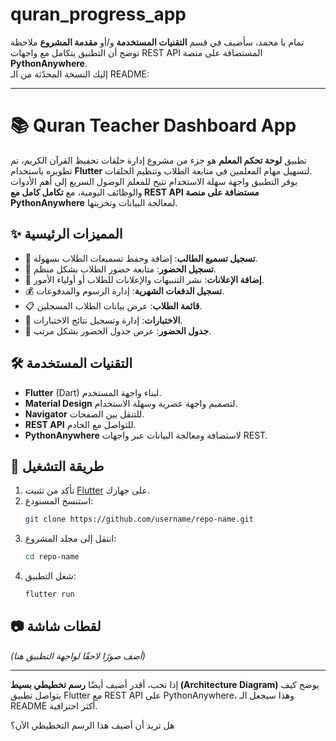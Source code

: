 # quran_progress_app

تمام يا محمد، سأضيف في قسم **التقنيات المستخدمة** و/أو **مقدمة المشروع** ملاحظة توضح أن التطبيق يتكامل مع واجهات REST API المستضافة على منصة **PythonAnywhere**.  
إليك النسخة المحدّثة من الـ README:  

---

# 📚 Quran Teacher Dashboard App

تطبيق **لوحة تحكم المعلم** هو جزء من مشروع إدارة حلقات تحفيظ القرآن الكريم، تم تطويره باستخدام **Flutter** لتسهيل مهام المعلمين في متابعة الطلاب وتنظيم الحلقات.  
يوفر التطبيق واجهة سهلة الاستخدام تتيح للمعلم الوصول السريع إلى أهم الأدوات والوظائف اليومية، مع **تكامل كامل مع REST API مستضافة على منصة PythonAnywhere** لمعالجة البيانات وتخزينها.

## ✨ المميزات الرئيسية
- 📖 **تسجيل تسميع الطالب**: إضافة وحفظ تسميعات الطلاب بسهولة.  
- 🕋 **تسجيل الحضور**: متابعة حضور الطلاب بشكل منظم.  
- 📢 **إضافة الإعلانات**: نشر التنبيهات والإعلانات للطلاب أو أولياء الأمور.  
- 💰 **تسجيل الدفعات الشهرية**: إدارة الرسوم والمدفوعات.  
- 📋 **قائمة الطلاب**: عرض بيانات الطلاب المسجلين.  
- 📝 **الاختبارات**: إدارة وتسجيل نتائج الاختبارات.  
- 📅 **جدول الحضور**: عرض جدول الحضور بشكل مرتب.

## 🛠 التقنيات المستخدمة
- **Flutter** (Dart) لبناء واجهة المستخدم.  
- **Material Design** لتصميم واجهة عصرية وسهلة الاستخدام.  
- **Navigator** للتنقل بين الصفحات.  
- **REST API** للتواصل مع الخادم.  
- **PythonAnywhere** لاستضافة ومعالجة البيانات عبر واجهات REST.

## 🚀 طريقة التشغيل
1. تأكد من تثبيت [Flutter](https://flutter.dev/docs/get-started/install) على جهازك.  
2. استنسخ المستودع:
   ```bash
   git clone https://github.com/username/repo-name.git
   ```
3. انتقل إلى مجلد المشروع:
   ```bash
   cd repo-name
   ```
4. شغل التطبيق:
   ```bash
   flutter run
   ```

## 📷 لقطات شاشة
*(أضف صورًا لاحقًا لواجهة التطبيق هنا)*

---

إذا تحب، أقدر أضيف أيضًا **رسم تخطيطي بسيط (Architecture Diagram)** يوضح كيف يتواصل تطبيق Flutter مع REST API على PythonAnywhere، وهذا سيجعل الـ README أكثر احترافية.  

هل تريد أن أضيف هذا الرسم التخطيطي الآن؟
